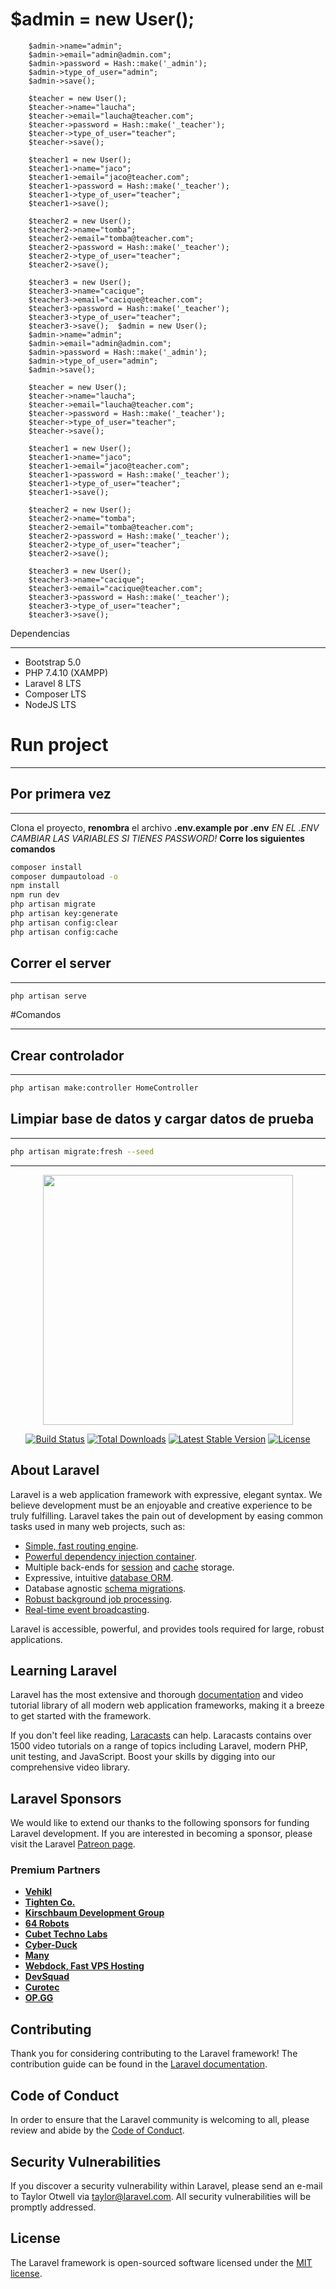 #  $admin = new User();
        $admin->name="admin";
        $admin->email="admin@admin.com";
        $admin->password = Hash::make('_admin');
        $admin->type_of_user="admin";
        $admin->save();

        $teacher = new User();
        $teacher->name="laucha";
        $teacher->email="laucha@teacher.com";
        $teacher->password = Hash::make('_teacher');
        $teacher->type_of_user="teacher";
        $teacher->save();

        $teacher1 = new User();
        $teacher1->name="jaco";
        $teacher1->email="jaco@teacher.com";
        $teacher1->password = Hash::make('_teacher');
        $teacher1->type_of_user="teacher";
        $teacher1->save();

        $teacher2 = new User();
        $teacher2->name="tomba";
        $teacher2->email="tomba@teacher.com";
        $teacher2->password = Hash::make('_teacher');
        $teacher2->type_of_user="teacher";
        $teacher2->save();

        $teacher3 = new User();
        $teacher3->name="cacique";
        $teacher3->email="cacique@teacher.com";
        $teacher3->password = Hash::make('_teacher');
        $teacher3->type_of_user="teacher";
        $teacher3->save();  $admin = new User();
        $admin->name="admin";
        $admin->email="admin@admin.com";
        $admin->password = Hash::make('_admin');
        $admin->type_of_user="admin";
        $admin->save();

        $teacher = new User();
        $teacher->name="laucha";
        $teacher->email="laucha@teacher.com";
        $teacher->password = Hash::make('_teacher');
        $teacher->type_of_user="teacher";
        $teacher->save();

        $teacher1 = new User();
        $teacher1->name="jaco";
        $teacher1->email="jaco@teacher.com";
        $teacher1->password = Hash::make('_teacher');
        $teacher1->type_of_user="teacher";
        $teacher1->save();

        $teacher2 = new User();
        $teacher2->name="tomba";
        $teacher2->email="tomba@teacher.com";
        $teacher2->password = Hash::make('_teacher');
        $teacher2->type_of_user="teacher";
        $teacher2->save();

        $teacher3 = new User();
        $teacher3->name="cacique";
        $teacher3->email="cacique@teacher.com";
        $teacher3->password = Hash::make('_teacher');
        $teacher3->type_of_user="teacher";
        $teacher3->save();

Dependencias

---
* Bootstrap 5.0
* PHP 7.4.10 (XAMPP)
* Laravel 8 LTS
* Composer LTS
* NodeJS LTS

# Run project

---
## Por primera vez

---
Clona el proyecto, **renombra** el archivo **.env.example por .env**
*EN EL .ENV CAMBIAR LAS VARIABLES SI TIENES PASSWORD!*
**Corre los siguientes comandos**

```bash
composer install
composer dumpautoload -o
npm install
npm run dev
php artisan migrate
php artisan key:generate
php artisan config:clear
php artisan config:cache
``` 
 
## Correr el server

---
```bash
php artisan serve
``` 
#Comandos

---
## Crear controlador

---
```bash
php artisan make:controller HomeController
```
## Limpiar base de datos y cargar datos de prueba

---

```bash
php artisan migrate:fresh --seed
```

---

<p align="center"><a href="https://laravel.com" target="_blank"><img src="https://raw.githubusercontent.com/laravel/art/master/logo-lockup/5%20SVG/2%20CMYK/1%20Full%20Color/laravel-logolockup-cmyk-red.svg" width="400"></a></p>

<p align="center">
<a href="https://travis-ci.org/laravel/framework"><img src="https://travis-ci.org/laravel/framework.svg" alt="Build Status"></a>
<a href="https://packagist.org/packages/laravel/framework"><img src="https://img.shields.io/packagist/dt/laravel/framework" alt="Total Downloads"></a>
<a href="https://packagist.org/packages/laravel/framework"><img src="https://img.shields.io/packagist/v/laravel/framework" alt="Latest Stable Version"></a>
<a href="https://packagist.org/packages/laravel/framework"><img src="https://img.shields.io/packagist/l/laravel/framework" alt="License"></a>
</p>

## About Laravel

Laravel is a web application framework with expressive, elegant syntax. We believe development must be an enjoyable and creative experience to be truly fulfilling. Laravel takes the pain out of development by easing common tasks used in many web projects, such as:

-   [Simple, fast routing engine](https://laravel.com/docs/routing).
-   [Powerful dependency injection container](https://laravel.com/docs/container).
-   Multiple back-ends for [session](https://laravel.com/docs/session) and [cache](https://laravel.com/docs/cache) storage.
-   Expressive, intuitive [database ORM](https://laravel.com/docs/eloquent).
-   Database agnostic [schema migrations](https://laravel.com/docs/migrations).
-   [Robust background job processing](https://laravel.com/docs/queues).
-   [Real-time event broadcasting](https://laravel.com/docs/broadcasting).

Laravel is accessible, powerful, and provides tools required for large, robust applications.

## Learning Laravel

Laravel has the most extensive and thorough [documentation](https://laravel.com/docs) and video tutorial library of all modern web application frameworks, making it a breeze to get started with the framework.

If you don't feel like reading, [Laracasts](https://laracasts.com) can help. Laracasts contains over 1500 video tutorials on a range of topics including Laravel, modern PHP, unit testing, and JavaScript. Boost your skills by digging into our comprehensive video library.

## Laravel Sponsors

We would like to extend our thanks to the following sponsors for funding Laravel development. If you are interested in becoming a sponsor, please visit the Laravel [Patreon page](https://patreon.com/taylorotwell).

### Premium Partners

-   **[Vehikl](https://vehikl.com/)**
-   **[Tighten Co.](https://tighten.co)**
-   **[Kirschbaum Development Group](https://kirschbaumdevelopment.com)**
-   **[64 Robots](https://64robots.com)**
-   **[Cubet Techno Labs](https://cubettech.com)**
-   **[Cyber-Duck](https://cyber-duck.co.uk)**
-   **[Many](https://www.many.co.uk)**
-   **[Webdock, Fast VPS Hosting](https://www.webdock.io/en)**
-   **[DevSquad](https://devsquad.com)**
-   **[Curotec](https://www.curotec.com/services/technologies/laravel/)**
-   **[OP.GG](https://op.gg)**

## Contributing

Thank you for considering contributing to the Laravel framework! The contribution guide can be found in the [Laravel documentation](https://laravel.com/docs/contributions).

## Code of Conduct

In order to ensure that the Laravel community is welcoming to all, please review and abide by the [Code of Conduct](https://laravel.com/docs/contributions#code-of-conduct).

## Security Vulnerabilities

If you discover a security vulnerability within Laravel, please send an e-mail to Taylor Otwell via [taylor@laravel.com](mailto:taylor@laravel.com). All security vulnerabilities will be promptly addressed.

## License

The Laravel framework is open-sourced software licensed under the [MIT license](https://opensource.org/licenses/MIT).
